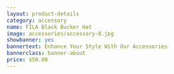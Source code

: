 ```yaml
---
layout: product-details
category: accessory
name: FILA Black Bucker Hat
image: accessories/accessory-8.jpg
showbanner: yes
bannertext: Enhance Your Style With Our Accessories
bannerclass: banner-about
price: $50.00
---
```


